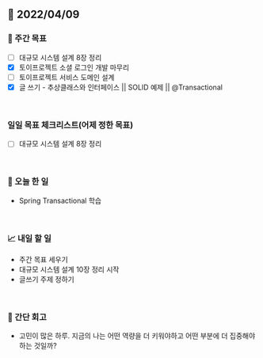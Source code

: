 ## 📅 2022/04/09


### 👏 주간 목표

- [ ] 대규모 시스템 설계 8장 정리
- [x] 토이프로젝트 소셜 로그인 개발 마무리
- [ ] 토이프로젝트 서비스 도메인 설계
- [x] 글 쓰기 - 추상클래스와 인터페이스 || SOLID 예제 || @Transactional   

<br/>

### 일일 목표 체크리스트(어제 정한 목표)

- [ ] 대규모 시스템 설계 8장 정리

<br/>

### 💯 오늘 한 일

- Spring Transactional 학습

<br/>

### 📈 내일 할 일

- 주간 목표 세우기
- 대규모 시스템 설계 10장 정리 시작
- 글쓰기 주제 정하기

<br/>

### 🤔 간단 회고

- 고민이 많은 하루. 지금의 나는 어떤 역량을 더 키워야하고 어떤 부분에 더 집중해야하는 것일까?




 




 








